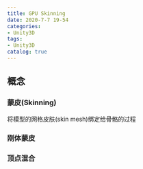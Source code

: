 ```yaml
---
title: GPU Skinning
date: 2020-7-7 19-54
categories:
- Unity3D
tags:
- Unity3D
catalog: true
---
```


## 概念

### 蒙皮(Skinning)

将模型的网格皮肤(skin mesh)绑定给骨骼的过程

### 刚体蒙皮

### 顶点混合

